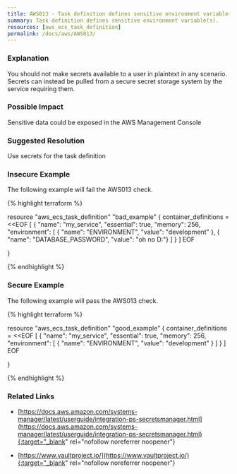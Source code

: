 ```yaml
---
title: AWS013 - Task definition defines sensitive environment variable(s).
summary: Task definition defines sensitive environment variable(s). 
resources: [aws_ecs_task_definition] 
permalink: /docs/aws/AWS013/
---
```

### Explanation


You should not make secrets available to a user in plaintext in any scenario. Secrets can instead be pulled from a secure secret storage system by the service requiring them.  


### Possible Impact
Sensitive data could be exposed in the AWS Management Console

### Suggested Resolution
Use secrets for the task definition


### Insecure Example

The following example will fail the AWS013 check.

{% highlight terraform %}

resource "aws_ecs_task_definition" "bad_example" {
  container_definitions = <<EOF
[
  {
    "name": "my_service",
    "essential": true,
    "memory": 256,
    "environment": [
      { "name": "ENVIRONMENT", "value": "development" },
      { "name": "DATABASE_PASSWORD", "value": "oh no D:"}
    ]
  }
]
EOF

}

{% endhighlight %}



### Secure Example

The following example will pass the AWS013 check.

{% highlight terraform %}

resource "aws_ecs_task_definition" "good_example" {
  container_definitions = <<EOF
[
  {
    "name": "my_service",
    "essential": true,
    "memory": 256,
    "environment": [
      { "name": "ENVIRONMENT", "value": "development" }
    ]
  }
]
EOF

}

{% endhighlight %}



### Related Links


- [https://docs.aws.amazon.com/systems-manager/latest/userguide/integration-ps-secretsmanager.html](https://docs.aws.amazon.com/systems-manager/latest/userguide/integration-ps-secretsmanager.html){:target="_blank" rel="nofollow noreferrer noopener"}

- [https://www.vaultproject.io/](https://www.vaultproject.io/){:target="_blank" rel="nofollow noreferrer noopener"}


